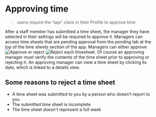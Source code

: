 # Approving time

>users require the 'tapr' claim in their Profile to approve time

After a staff member has submitted a time sheet, the manager they have selected in their settings will be required to approve it. Managers can access time sheets that are pending approval from the *pending* tab at the top of the time sheets section of the app. Managers can either approve ![Approve](https://github.com/stamler/tbte-docs/blob/master/tybalt-images/checkIcon.png) or reject ![Reject](https://github.com/stamler/tbte-docs/blob/master/tybalt-images/deleteIcon.png) each timesheet. Of course an approving manager must verify the contents of the time sheet prior to approving or rejecting it. An approving manager can view a time sheet by clicking its date, which is linked to a details view.

## Some reasons to reject a time sheet

* A time sheet was submitted to you by a person who doesn't report to you
* The submitted time sheet is incomplete
* The time sheet doesn't represent a full week
